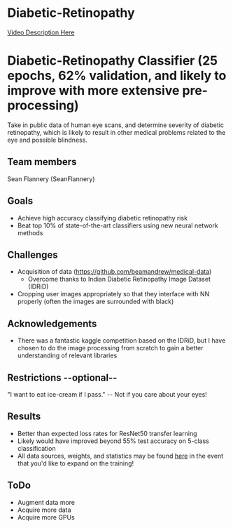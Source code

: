 # Diabetic-Retinopathy
[Video Description Here](https://www.youtube.com/watch?v=mDEfWfvOvLQ)

# Diabetic-Retinopathy Classifier (25 epochs, 62% validation, and likely to improve with more extensive pre-processing)
Take in public data of human eye scans, and determine severity of diabetic retinopathy, which is likely to result in other medical problems related to the eye and possible blindness.
## Team members
Sean Flannery (SeanFlannery)
## Goals
- Achieve high accuracy classifying diabetic retinopathy risk
- Beat top 10% of state-of-the-art classifiers using new neural network methods
## Challenges
- Acquisition of data (https://github.com/beamandrew/medical-data)
  - Overcome thanks to Indian Diabetic Retinopathy Image Dataset (IDRiD)
- Cropping user images appropriately so that they interface with NN properly (often the images are surrounded with black)
## Acknowledgements
- There was a fantastic kaggle competition based on the IDRiD, but I have chosen to do the image processing from scratch to gain a better understanding of relevant libraries
## Restrictions --optional--
"I want to eat ice-cream if I pass." -- Not if you care about your eyes!

## Results
- Better than expected loss rates for ResNet50 transfer learning
- Likely would have improved beyond 55% test accuracy on 5-class classification
- All data sources, weights, and statistics may be found [here](https://drive.google.com/drive/folders/1qQuFN3QiyeFe-1V0zTeM_eJfRYRspEiB?usp=sharing) in the event that you'd like to expand on the training!

## ToDo
- Augment data more
- Acquire more data
- Acquire more GPUs
